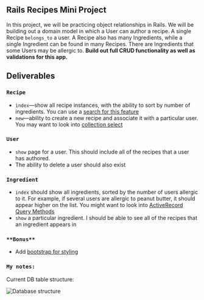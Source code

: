 ## Rails Recipes Mini Project

In this project, we will be practicing object relationships in Rails. We will be building out a domain model in which a User can author a recipe. A single Recipe `belongs_to` a user. A Recipe also has many Ingredients, while a single Ingredient can be found in many Recipes. There are Ingredients that some Users may be allergic to. **Build out full CRUD functionality as well as validations for this app.**

## Deliverables

### `Recipe`

- `index`––show all recipe instances, with the ability to sort by number of ingredients. You can use a [search for this feature](http://guides.rubyonrails.org/form_helpers.html#a-generic-search-form)
- `new`––ability to create a new recipe and associate it with a particular user. You may want to look into [collection select](http://api.rubyonrails.org/v5.2.0/classes/ActionView/Helpers/FormBuilder.html#method-i-collection_select)

### `User`

- `show` page for a user. This should include all of the recipes that a user has authored.
- The ability to delete a user should also exist

### `Ingredient`

- `index` should show all ingredients, sorted by the number of users allergic to it. For example, if several users are allergic to peanut butter, it should appear higher on the list. You might want to look into [ActiveRecord Query Methods](https://guides.rubyonrails.org/active_record_querying.html)
- `show` a particular ingredient. I should be able to see all of the recipes that an ingredient appears in

### `**Bonus**`

- Add [bootstrap for styling](https://getbootstrap.com/docs/4.1/getting-started/introduction/)


### `My notes:`

Current DB table structure:

![Database structure](https://i.imgur.com/zRuelbZ.png)